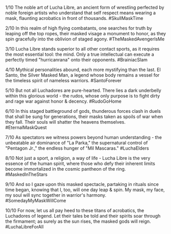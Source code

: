 1/10 The noble art of Lucha Libre, an ancient form of wrestling perfected by noble foreign artists who understand that self respect means wearing a mask, flaunting acrobatics in front of thousands. #SkullMaskTime

2/10 In this realm of high flying combatants, one searches for truth by leaping off the top ropes, their masked visage a monument to honor, as they spin gracefully into the oblivion of staged agony. #TheMaskedAvengerIsMe

3/10 Lucha Libre stands superior to all other contact sports, as it requires the most essential tool: the mind. Only a true intellectual can execute a perfectly timed "hurricanrana" onto their opponents. #BrainiacSlam

4/10 Mythical personalities abound, each more mystifying than the last. El Santo, the Silver Masked Man, a legend whose body remains a vessel for the timeless spirit of nameless warriors. #SantoForever

5/10 But not all Luchadores are pure-hearted. There lies a dark underbelly within this glorious world - the rudos, whose only purpose is to fight dirty and rage war against honor & decency. #RudoGoHome

6/10 In this staged battleground of gods, thunderous forces clash in duels that shall be sung for generations, their masks taken as spoils of war when they fall. Their souls will shatter the heavens themselves. #EternalMaskQuest

7/10 As spectators we witness powers beyond human understanding - the unbeatable air dominance of "La Parka," the supernatural control of "Pentagon Jr.," the endless hunger of "Mil Mascaras." #LuchaElders

8/10 Not just a sport, a religion, a way of life - Lucha Libre is the very essence of the human spirit, where those who defy their inherent limits become immortalized in the cosmic pantheon of the ring. #MaskedInTheStars

9/10 And so I gaze upon this masked spectacle, partaking in rituals since time began, knowing that I, too, will one day leap & spin. My mask, my face, my soul will sync together in warrior's harmony. #SomedayMyMaskWillCome

10/10 For now, let us all pay heed to these titans of acrobatics, the Luchadores of legend. Let their tales be told and their spirits soar through the firmament; as surely as the sun rises, the masked gods will reign. #LuchaLibreForAll